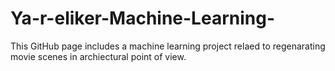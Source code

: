 # Ya-r-eliker-Machine-Learning-
This GitHub page includes a machine learning project relaed to regenarating movie scenes in archiectural point of view. 
